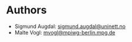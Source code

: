 # Authors

* Sigmund Augdal: <sigmund.augdal@uninett.no>
* Malte Vogl: <mvogl@mpiwg-berlin.mpg.de>

